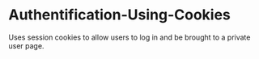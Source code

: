 # Authentification-Using-Cookies
Uses session cookies to allow users to log in and be brought to a private user page.
